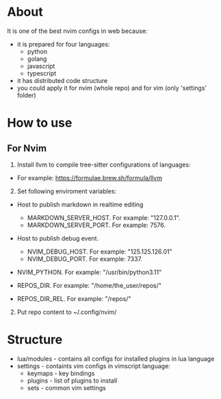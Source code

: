 # About
It is one of the best nvim configs in web because:
- it is prepared for four languages:
  - python
  - golang
  - javascript
  - typescript
- it has distributed code structure
- you could apply it for nvim (whole repo) and for vim (only 'settings' folder)

# How to use
## For Nvim
1. Install llvm to compile tree-sitter configurations of languages:
  - For example: https://formulae.brew.sh/formula/llvm
2. Set following enviroment variables:
  - Host to publish markdown in realtime editing
      - MARKDOWN_SERVER_HOST. For example: "127.0.0.1".
      - MARKDOWN_SERVER_PORT. For example: 7576.
  - Host to publish debug event.
      - NVIM_DEBUG_HOST. For example: "125.125.126.01"
      - NVIM_DEBUG_PORT. For example: 7337.

  - NVIM_PYTHON. For example: "/usr/bin/python3.11"
  - REPOS_DIR. For example: "/home/the_user/repos/"
  - REPOS_DIR_REL. For example: "/repos/"

2. Put repo content to ~/.config/nvim/

# Structure
- lua/modules - contains all configs for installed plugins in lua language
- settings - containts vim configs in vimscript language:
  - keymaps - key bindings
  - plugins - list of plugins to install
  - sets - common vim settings
